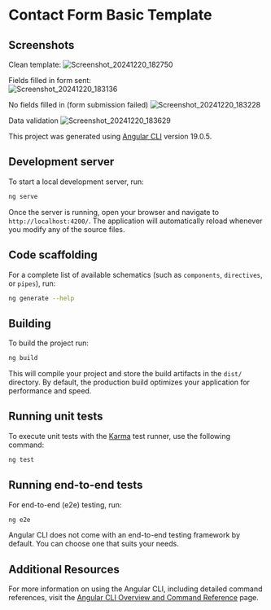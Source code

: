 # Contact Form Basic Template

## Screenshots

Clean template:
![Screenshot_20241220_182750](https://github.com/user-attachments/assets/4d45a4d9-a51f-492a-8f41-fb748d2b61cf)

Fields filled in form sent:<br>
![Screenshot_20241220_183136](https://github.com/user-attachments/assets/ac9e9d8f-d81a-468e-a153-bf07b40056a9)

No fields filled in (form submission failed)
![Screenshot_20241220_183228](https://github.com/user-attachments/assets/229999d9-8394-42d3-b7ac-ffc319471b7d)

Data validation
![Screenshot_20241220_183629](https://github.com/user-attachments/assets/b63ad026-ce4c-4d8a-84b6-2b8b66b5b94b)

This project was generated using [Angular CLI](https://github.com/angular/angular-cli) version 19.0.5.

## Development server

To start a local development server, run:

```bash
ng serve
```

Once the server is running, open your browser and navigate to `http://localhost:4200/`. The application will automatically reload whenever you modify any of the source files.

## Code scaffolding

For a complete list of available schematics (such as `components`, `directives`, or `pipes`), run:

```bash
ng generate --help
```

## Building

To build the project run:

```bash
ng build
```

This will compile your project and store the build artifacts in the `dist/` directory. By default, the production build optimizes your application for performance and speed.

## Running unit tests

To execute unit tests with the [Karma](https://karma-runner.github.io) test runner, use the following command:

```bash
ng test
```

## Running end-to-end tests

For end-to-end (e2e) testing, run:

```bash
ng e2e
```

Angular CLI does not come with an end-to-end testing framework by default. You can choose one that suits your needs.

## Additional Resources

For more information on using the Angular CLI, including detailed command references, visit the [Angular CLI Overview and Command Reference](https://angular.dev/tools/cli) page.
